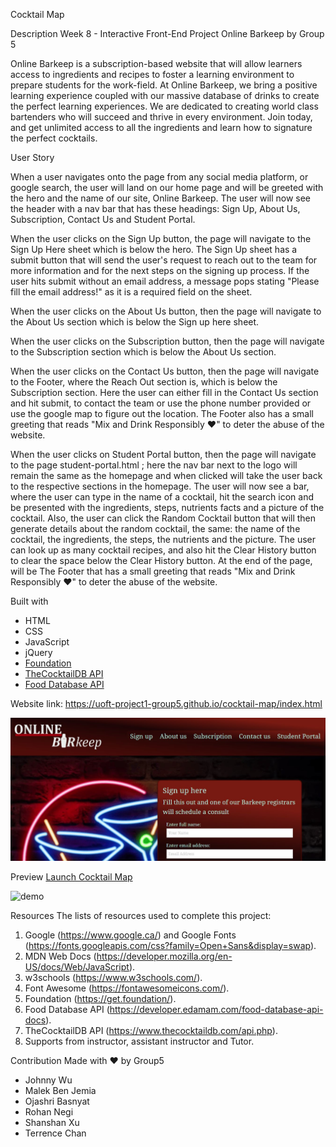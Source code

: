 Cocktail Map

Description
 Week 8 - Interactive Front-End Project 
Online Barkeep by Group 5 

Online Barkeep is a subscription-based website that will allow learners access to ingredients and recipes to foster a learning environment to prepare students for the work-field. At Online Barkeep, we bring a positive learning experience coupled with our massive database of drinks to create the perfect learning experiences. We are dedicated to creating world class bartenders who will succeed and thrive in every environment. Join today, and get unlimited access to all the ingredients and learn how to signature the perfect cocktails.

User Story

When a user navigates onto the page from any social media platform, or google search, the user will land on our home page and will be greeted with the hero and the name of our site, Online Barkeep. 
The user will now see the header with a nav bar that has these headings: Sign Up, About Us, Subscription, Contact Us and Student Portal.

When the user clicks on the Sign Up button, the page will navigate to the Sign Up Here sheet which is below the hero. The Sign Up sheet has a submit button that will send the user's request to reach out to the team for more information and for the next steps on the signing up process. If the user hits submit without an email address, a message pops stating "Please fill the email address!" as it is a required field on the sheet.  

When the user clicks on the About Us button, then the page will navigate to the About Us section which is below the Sign up here sheet.

When the user clicks on the Subscription button, then the page will navigate to the Subscription section which is below the About Us section. 

When the user clicks on the Contact Us button, then the page will navigate to the Footer, where the Reach Out section is, which is below the Subscription section. Here the user can either fill in the Contact Us section and hit submit, to contact the team or use the phone number provided or use the google map to figure out the location. The Footer also has a small greeting that reads "Mix and Drink Responsibly ❤️" to deter the abuse of the website. 

When the user clicks on Student Portal button, then the page will navigate to the page student-portal.html ; here the nav bar next to the logo will remain the same as the homepage and when clicked will take the user back to the respective sections in the homepage. The user will now see a bar, where the user can type in the name of a cocktail, hit the search icon and be presented with the ingredients, steps, nutrients facts and a picture of the cocktail. Also, the user can click the Random Cocktail button that will then generate details about the random cocktail, the same: the name of the cocktail, the ingredients, the steps, the nutrients and the picture. The user can look up as many cocktail recipes, and also hit the Clear History button to clear the space below the Clear History button. At the end of the page, will be The Footer that has a small greeting that reads "Mix and Drink Responsibly ❤️" to deter the abuse of the website.

Built with

* HTML
* CSS
* JavaScript
* jQuery
* [Foundation](https://get.foundation/)
* [TheCocktailDB API](https://www.thecocktaildb.com/api.php)
* [Food Database API](https://developer.edamam.com/food-database-api-docs)

Website link: 
https://uoft-project1-group5.github.io/cocktail-map/index.html

<img src="./assets/images/website.JPG" alt="cocktail map" />

Preview
[Launch Cocktail Map](https://uoft-project1-group5.github.io/cocktail-map/index.html)

![demo](./Assets/images/demo.gif)

Resources
The lists of resources used to complete this project:
1. Google (https://www.google.ca/) and Google Fonts (https://fonts.googleapis.com/css?family=Open+Sans&display=swap).
2. MDN Web Docs (https://developer.mozilla.org/en-US/docs/Web/JavaScript).
3. w3schools (https://www.w3schools.com/).
4. Font Awesome (https://fontawesomeicons.com/).
5. Foundation (https://get.foundation/).
6. Food Database API (https://developer.edamam.com/food-database-api-docs).
7. TheCocktailDB API (https://www.thecocktaildb.com/api.php).
8. Supports from instructor, assistant instructor and Tutor. 

Contribution
Made with ❤️ by Group5
* Johnny Wu
* Malek Ben Jemia
* Ojashri Basnyat
* Rohan Negi
* Shanshan Xu
* Terrence Chan
